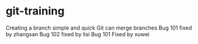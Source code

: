 # git-training
Creating a branch simple and quick
Git can merge branches
Bug 101 fixed by zhangsan
Bug 102 fixed by lisi
Bug 101 Fixed by xuwei

